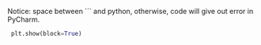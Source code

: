 Notice: space between ``` and python, otherwise, 
code will give out error in PyCharm.
``` python
 plt.show(block=True)
 ```